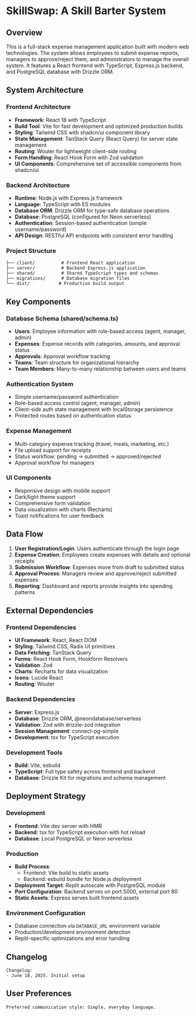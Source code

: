 # SkillSwap: A Skill Barter System

## Overview

This is a full-stack expense management application built with modern web technologies. The system allows employees to submit expense reports, managers to approve/reject them, and administrators to manage the overall system. It features a React frontend with TypeScript, Express.js backend, and PostgreSQL database with Drizzle ORM.

## System Architecture

### Frontend Architecture
- **Framework**: React 18 with TypeScript
- **Build Tool**: Vite for fast development and optimized production builds
- **Styling**: Tailwind CSS with shadcn/ui component library
- **State Management**: TanStack Query (React Query) for server state management
- **Routing**: Wouter for lightweight client-side routing
- **Form Handling**: React Hook Form with Zod validation
- **UI Components**: Comprehensive set of accessible components from shadcn/ui

### Backend Architecture
- **Runtime**: Node.js with Express.js framework
- **Language**: TypeScript with ES modules
- **Database ORM**: Drizzle ORM for type-safe database operations
- **Database**: PostgreSQL (configured for Neon serverless)
- **Authentication**: Session-based authentication (simple username/password)
- **API Design**: RESTful API endpoints with consistent error handling

### Project Structure
```
├── client/          # Frontend React application
├── server/          # Backend Express.js application
├── shared/          # Shared TypeScript types and schemas
├── migrations/      # Database migration files
└── dist/           # Production build output
```

## Key Components

### Database Schema (shared/schema.ts)
- **Users**: Employee information with role-based access (agent, manager, admin)
- **Expenses**: Expense records with categories, amounts, and approval status
- **Approvals**: Approval workflow tracking
- **Teams**: Team structure for organizational hierarchy
- **Team Members**: Many-to-many relationship between users and teams

### Authentication System
- Simple username/password authentication
- Role-based access control (agent, manager, admin)
- Client-side auth state management with localStorage persistence
- Protected routes based on authentication status

### Expense Management
- Multi-category expense tracking (travel, meals, marketing, etc.)
- File upload support for receipts
- Status workflow: pending → submitted → approved/rejected
- Approval workflow for managers

### UI Components
- Responsive design with mobile support
- Dark/light theme support
- Comprehensive form validation
- Data visualization with charts (Recharts)
- Toast notifications for user feedback

## Data Flow

1. **User Registration/Login**: Users authenticate through the login page
2. **Expense Creation**: Employees create expenses with details and optional receipts
3. **Submission Workflow**: Expenses move from draft to submitted status
4. **Approval Process**: Managers review and approve/reject submitted expenses
5. **Reporting**: Dashboard and reports provide insights into spending patterns

## External Dependencies

### Frontend Dependencies
- **UI Framework**: React, React DOM
- **Styling**: Tailwind CSS, Radix UI primitives
- **Data Fetching**: TanStack Query
- **Forms**: React Hook Form, Hookform Resolvers
- **Validation**: Zod
- **Charts**: Recharts for data visualization
- **Icons**: Lucide React
- **Routing**: Wouter

### Backend Dependencies
- **Server**: Express.js
- **Database**: Drizzle ORM, @neondatabase/serverless
- **Validation**: Zod with drizzle-zod integration
- **Session Management**: connect-pg-simple
- **Development**: tsx for TypeScript execution

### Development Tools
- **Build**: Vite, esbuild
- **TypeScript**: Full type safety across frontend and backend
- **Database**: Drizzle Kit for migrations and schema management

## Deployment Strategy

### Development
- **Frontend**: Vite dev server with HMR
- **Backend**: tsx for TypeScript execution with hot reload
- **Database**: Local PostgreSQL or Neon serverless

### Production
- **Build Process**: 
  - Frontend: Vite build to static assets
  - Backend: esbuild bundle for Node.js deployment
- **Deployment Target**: Replit autoscale with PostgreSQL module
- **Port Configuration**: Backend serves on port 5000, external port 80
- **Static Assets**: Express serves built frontend assets

### Environment Configuration
- Database connection via `DATABASE_URL` environment variable
- Production/development environment detection
- Replit-specific optimizations and error handling

## Changelog

```
Changelog:
- June 18, 2025. Initial setup
```

## User Preferences

```
Preferred communication style: Simple, everyday language.
```
